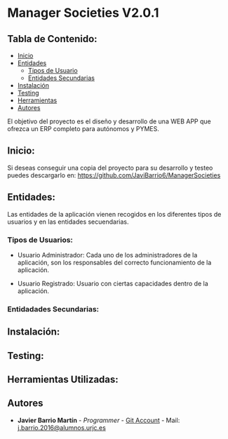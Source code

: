 # Manager Societies V2.0.1
## Tabla de Contenido:
- [Inicio](#inicio)
- [Entidades](#entidades)
    + [Tipos de Usuario](#tipos-de-usuarios)
    + [Entidades Secundarias](#entidadades-secundarias)
- [Instalación](#instalación)
- [Testing](#testing)
- [Herramientas](#herramientas-utilizadas)
- [Autores](#autores)

El objetivo del proyecto es el diseño y desarrollo de una WEB APP que ofrezca un ERP completo para autónomos y PYMES.

## Inicio:
Si deseas conseguir una copia del proyecto para su desarrollo y testeo puedes descargarlo en: https://github.com/JaviBarrio6/ManagerSocieties

## Entidades:
Las entidades de la aplicación vienen recogidos en los diferentes tipos de usuarios y en las entidades secuendarias.

### Tipos de Usuarios:

* Usuario Administrador: Cada uno de los administradores de la aplicación, son los responsables del correcto funcionamiento de la aplicación.

* Usuario Registrado: Usuario con ciertas capacidades dentro de la aplicación.

### Entidadades Secundarias:

## Instalación:

## Testing:

## Herramientas Utilizadas:

## Autores
* **Javier Barrio Martín** - *Programmer* - [Git Account](https://github.com/JaviBarrio6) - Mail: j.barrio.2016@alumnos.urjc.es

